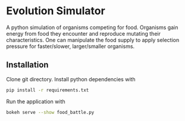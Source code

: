 # Evolution Simulator

A python simulation of organisms competing for food. Organisms gain energy from food they encounter and reproduce mutating their characteristics. One can manipulate the food supply to apply selection pressure for faster/slower, larger/smaller organisms.

## Installation

Clone git directory. Install python dependencies with

```sh
pip install -r requirements.txt
```

Run the application with

```sh
bokeh serve --show food_battle.py
```
